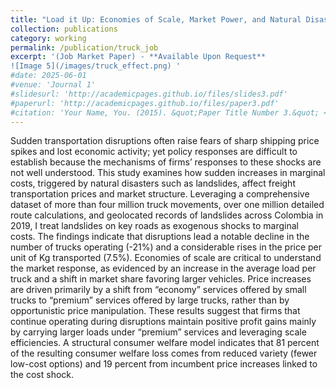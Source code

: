 ```yaml
---
title: "Load it Up: Economies of Scale, Market Power, and Natural Disasters in Ground Freight Transportation"
collection: publications
category: working
permalink: /publication/truck_job
excerpt: '(Job Market Paper) - **Available Upon Request** 
![Image 5](/images/truck_effect.png) '
#date: 2025-06-01
#venue: 'Journal 1'
#slidesurl: 'http://academicpages.github.io/files/slides3.pdf'
#paperurl: 'http://academicpages.github.io/files/paper3.pdf'
#citation: 'Your Name, You. (2015). &quot;Paper Title Number 3.&quot; <i>Journal 1</i>. 1(3).'
---
```


Sudden transportation disruptions often raise fears of sharp shipping price spikes and lost economic activity; yet policy responses are difficult to establish because the mechanisms of firms’ responses to these shocks are not well understood. This study examines how sudden increases in marginal costs, triggered by natural disasters such as landslides, affect freight transportation prices and market structure. Leveraging a comprehensive dataset of more than four million truck movements, over one million detailed route calculations, and geolocated records of landslides across Colombia in 2019, I treat landslides on key roads as exogenous shocks to marginal costs. The findings indicate that disruptions lead a notable decline in the number of trucks operating (-21%) and a considerable rises in the price per unit of Kg transported (7.5%). Economies of scale are critical to understand the market response, as evidenced by an increase in the average load per truck and a shift in market share favoring larger vehicles. Price increases are driven primarily by a shift from “economy” services offered by small trucks to “premium” services offered by large trucks, rather than by opportunistic price manipulation. These results suggest that firms that continue operating during disruptions maintain positive profit gains mainly by carrying larger loads under “premium” services and leveraging scale efficiencies. A structural consumer welfare model indicates that 81 percent of the resulting consumer welfare loss comes from reduced variety (fewer low-cost options) and 19 percent from incumbent price increases linked to the cost shock.
